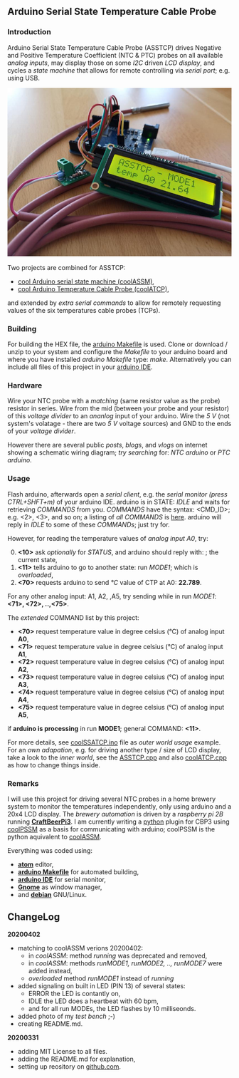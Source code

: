 ## Arduino Serial State Temperature Cable Probe

### Introduction
Arduino Serial State Temperature Cable Probe (ASSTCP) drives Negative and Positive Temperature Coefficient (NTC & PTC) probes on all available _analog inputs_, may display those on some _I2C_ driven _LCD display_, and cycles a _state machine_ that allows for remote controlling via _serial port_; e.g. using USB.

![photo of my ASSTCP test bench](./ASSTCP.jpg)

Two projects are combined for ASSTCP:

  - [cool Arduino serial state machine (coolASSM)](https://github.com/graetz23/coolArduinoSerialStateMachine),
  - [cool Arduino Temperature Cable Probe (coolATCP)](https://github.com/graetz23/coolArduinoTemperatureCableProbe),

and extended by _extra serial commands_ to allow for remotely requesting values of the six temperatures cable probes (TCPs).

### Building
For building the HEX file, the [arduino Makefile](https://github.com/sudar/Arduino-Makefile) is used. Clone or download / unzip to your system and configure the _Makefile_ to your arduino board and where you have installed _arduino Makefile_ type: _make_. Alternatively you can include all files of this project in your [arduino IDE](https://www.arduino.cc/en/main/software).

### Hardware
Wire your NTC probe with a _matching_ (same resistor value as the probe) resistor in series. Wire from the mid (between your probe and your resistor) of this _voltage divider_ to an _ananlog_ input of your arduino. Wire the _5 V_ (not system's volatage - there are two _5 V_ voltage sources) and GND to the ends of your _voltage divider_.

However there are several public _posts_, _blogs_, and _vlogs_ on internet showing a schematic wiring diagram; _try searching_ for: _NTC arduino_ or _PTC arduino_.

### Usage
Flash arduino, afterwards open a _serial client_, e.g. the _serial monitor (press CTRL+SHFT+m)_ of your arduino IDE. arduino is in STATE: _IDLE_ and waits for retrieving _COMMANDS_ from you. _COMMANDS_ have the syntax: <CMD_ID>; e.g. <2>, <3>, and so on; a listing of _all COMMANDS_ is [here](https://github.com/graetz23/coolArduinoSerialStateMachine#usage). arduino will reply in _IDLE_ to some of these _COMMANDs_; just try for.

However, for reading the temperature values of _analog input A0_, try:

  0. **<10>** ask _optionally_ for _STATUS_, and arduino should reply with: **<IDLE/>**; the current state,
  1. **<11>** tells arduino to go to another state: run _MODE1_; which is _overloaded_,
  2. **<70>** requests arduino to send _°C_ value of CTP at A0: **<A0>22.789</A0>**.

For any other analog input: A1, A2, ,A5, try sending while in run _MODE1_: **<71>, <72>, ..,<75>**.

The _extended_ COMMAND list by this project:

  - **<70>** request temperature value in degree celsius (°C) of analog input **A0**,
  - **<71>** request temperature value in degree celsius (°C) of analog input **A1**,
  - **<72>** request temperature value in degree celsius (°C) of analog input **A2**,
  - **<73>** request temperature value in degree celsius (°C) of analog input **A3**,
  - **<74>** request temperature value in degree celsius (°C) of analog input **A4**,
  - **<75>** request temperature value in degree celsius (°C) of analog input **A5**,

if **arduino is processing** in run **MODE1**; general COMMAND: **<11>**.

For more details, see [coolSSATCP.ino](https://github.com/graetz23/coolArduinoSerialStateTCP/blob/master/ASSTCP.ino) file as _outer world usage_ example. For an _own adapation_, e.g. for driving another type / size of LCD display, take a look to the _inner world_, see the [ASSTCP.cpp](https://github.com/graetz23/coolArduinoSerialStateTCP/blob/master/ASSTCP.cpp) and also [coolATCP.cpp](https://github.com/graetz23/coolArduinoSerialStateTCP/blob/master/coolATCP.cpp) as how to change things inside.

### Remarks
I will use this project for driving several NTC probes in a home brewery system to monitor the temperatures independently, only using arduino and a 20x4 LCD display. The _brewery automation_ is driven by a _raspberry pi 2B_ running [**CraftBeerPi3**](https://github.com/Manuel83/craftbeerpi3 (CBP3)). I am currently writing a [python](https://www.python.org/) plugin for CBP3 using [coolPSSM](https://github.com/graetz23/coolPythonSerialStateMachine) as a basis for communicating with arduino; coolPSSM is the python aquivalent to [coolASSM](https://github.com/graetz23/coolArduinoSerialStateMachine).

Everything was coded using:

  - [**atom**](https://atom.io/) editor,
  - [**arduino Makefile**](https://github.com/sudar/Arduino-Makefile) for automated building,
  - [**arduino IDE**](https://www.arduino.cc/en/main/software) for serial monitor,
  - [**Gnome**](https://www.gnome.org/) as window manager,
  - and [**debian**](https://www.debian.org/) GNU/Linux.

## ChangeLog

**20200402**
  - matching to coolASSM verions 20200402:
    - in _coolASSM_: method _running_ was deprecated and removed,
    - in _coolASSM_: methods _runMODE1, runMODE2, .., runMODE7_ were added instead,
    - _overloaded_ method _runMODE1_ instead of _running_
  - added signaling on built in LED (PIN 13) of several states:
    - ERROR the LED is contantly on,
    - IDLE the LED does a heartbeat with 60 bpm,
    - and for all run MODEs, the LED flashes by 10 milliseonds.
  - added photo of my _test bench_ ;-)
  - creating README.md.

**20200331**
  - adding MIT License to all files.
  - adding the README.md for explanation,
  - setting up reository on [github.com](https://github.com/graetz23/coolArduinoSerialStateTCP).
